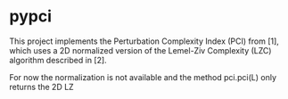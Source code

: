 # pypci

This project implements the Perturbation Complexity Index (PCI) from [1], which uses a 2D normalized version of the Lemel-Ziv Complexity (LZC) algorithm described in [2].

For now the normalization is not available and the method pci.pci(L) only returns the 2D LZ
